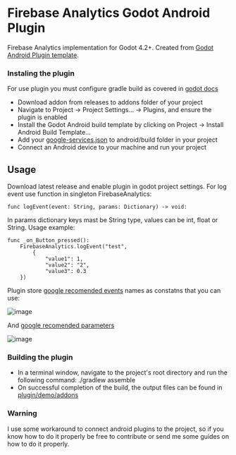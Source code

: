 # Firebase Analytics Godot Android Plugin
Firebase Analytics implementation for Godot 4.2+. Created from [Godot Android Plugin template](https://github.com/m4gr3d/Godot-Android-Plugin-Template).

### Instaling the plugin
For use plugin you must configure gradle build as covered in [godot docs](https://docs.godotengine.org/en/stable/tutorials/export/android_gradle_build.html)
- Download addon from releases to addons folder of your project
- Navigate to Project -> Project Settings... -> Plugins, and ensure the plugin is enabled
- Install the Godot Android build template by clicking on Project -> Install Android Build Template...
- Add your [google-services.json](https://developers.google.com/android/guides/google-services-plugin) to android/build folder in your project 
- Connect an Android device to your machine and run your project

## Usage
Download latest release and enable plugin in godot project settings.
For log event use function in singleton FirebaseAnalytics: 
```gdscript
func logEvent(event: String, params: Dictionary) -> void:
```
In params dictionary keys mast be String type, values can be int, float or String.
Usage example:
```gdscript
func _on_Button_pressed():
    FirebaseAnalytics.logEvent("test",
        {
            "value1": 1,
            "value2": "2",
            "value3": 0.3
	})
```
Plugin store [google recomended events](https://firebase.google.com/docs/reference/android/com/google/firebase/analytics/FirebaseAnalytics.Event) names as constatns that you can use:

![image](https://github.com/FeatureKillersGames/FirebaseAnalyticsGodotAndroidPlugin/assets/36816595/698b04a2-6aa7-4bf9-b1cc-7c7673357fb0)

And [google recomended parameters](https://firebase.google.com/docs/reference/android/com/google/firebase/analytics/FirebaseAnalytics.Param)

![image](https://github.com/FeatureKillersGames/FirebaseAnalyticsGodotAndroidPlugin/assets/36816595/17fc75b7-f0fa-46d7-8faa-517500f21733)

### Building the plugin
- In a terminal window, navigate to the project's root directory and run the following command:
./gradlew assemble
- On successful completion of the build, the output files can be found in
  [plugin/demo/addons](plugin/demo/addons)

### Warning
I use some workaround to connect android plugins to the project, so if you know how to do it properly be free to contribute or send me some guides on how to do it properly.

